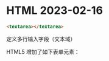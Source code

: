 # HTML 2023-02-16



```html
<textarea></textarea>
```

定义多行输入字段（文本域）

HTML5 增加了如下表单元素：

<datalist >
<keygen >
<output >

```html
<datalist>
<keygen>
<output>
```

<datalist> 元素为 <input> 元素规定预定义选项列表。

用户会在他们输入数据时看到预定义选项的下拉列表。

<input> 元素的 list 属性必须引用 <datalist> 元素的 id 属性

```html
<input list="browsers">
<datalist id="browsers">
   <option value="Internet Explorer">
   <option value="Firefox">
   <option value="Chrome">
   <option value="Opera">
   <option value="Safari">
</datalist> 
```

<input type="password"> 定义密码字段

password 字段中的字符会被做掩码处理（显示为星号或实心圆）

input输入限制

| pattern  | 规定通过其检查输入值的正则表达式。 |
| -------- | ---------------------------------- |
| readonly | 规定输入字段为只读（无法修改）。   |
| required | 规定输入字段是必需的（必需填写）。 |
| size     | 规定输入字段的宽度（以字符计）。   |
| step     | 规定输入字段的合法数字间隔。       |
| value    | 规定输入字段的默认值。             |

![image-20230216192847852](D:\appdata\Typora\typora-user-images\image-20230216192847852.png)

```HTML
<form>
  <input type="range" name="points" min="0" max="10">
</form>
```

<input type="url"> 用于应该包含 URL 地址的输入字段。

根据浏览器支持，在提交时能够自动验证 url 字段。

readonly 属性不需要值。它等同于 readonly="readonly"。

**autocomplete** **属性**

autocomplete 属性规定表单或输入字段是否应该自动完成。

当自动完成开启，浏览器会基于用户之前的输入值自动填写值。

提示：您可以把表单的 autocomplete 设置为 on，同时把特定的输入字段设置为 off，反之亦然。

**novalidate 属性**

novalidate 属性属于 <form> 属性。

如果设置，则 novalidate 规定在提交表单时不对表单数据进行验证

**autofocus 属性**

autofocus 属性是布尔属性。

如果设置，则规定当页面加载时 <input> 元素应该自动获得焦点

## HTML5画布

HTML5 的 canvas 元素使用 JavaScript 在网页上绘制图像。

画布是一个矩形区域，您可以控制其每一像素。

canvas 拥有多种绘制路径、矩形、圆形、字符以及添加图像的方法。

```HTML
<canvas id="myCanvas" width="200" height="100"></canvas>
```

```html
cxt.fillStyle="#FF0000";
cxt.fillRect(0,0,150,75); 
```

fillStyle 方法将其染成红色，fillRect 方法规定了形状、位置和尺寸

在画布上绘制 150x75 的矩形，从左上角开始 (0,0)。

**Canvas 和 SVG 都允许您在浏览器中创建图形，但是它们在根本上是不同的。**

## SVG

SVG 是一种使用 XML 描述 2D 图形的语言。

SVG 基于 XML，这意味着 SVG DOM 中的每个元素都是可用的。您可以为某个元素附加 JavaScript 事件处理器。

在 SVG 中，每个被绘制的图形均被视为对象。如果 SVG 对象的属性发生变化，那么浏览器能够自动重现图形。

## Canvas

Canvas 通过 JavaScript 来绘制 2D 图形。

Canvas 是逐像素进行渲染的。

在 canvas 中，一旦图形被绘制完成，它就不会继续得到浏览器的关注。如果其位置发生变化，那么整个场景也需要重新绘制，包括任何或许已被图形覆盖的对象。

### Canvas

- 依赖分辨率
- 不支持事件处理器
- 弱的文本渲染能力
- 能够以 .png 或 .jpg 格式保存结果图像
- 最适合图像密集型的游戏，其中的许多对象会被频繁重绘

### SVG

- 不依赖分辨率
- 支持事件处理器
- 最适合带有大型渲染区域的应用程序（比如谷歌地图）
- 复杂度高会减慢渲染速度（任何过度使用 DOM 的应用都不快）
- 不适合游戏应用

## <embed> 元素

所有主要浏览器均支持 `<embed>` 元素。

`<embed>` 元素也可定义了 HTML 文档中的嵌入式对象。

Web 浏览器长期以来一直支持 <embed> 元素。但是，它不属于 HTML5 之前的 HTML 规范的一部分。

```html
<embed src="audi.jpeg">
```

`<embed>` 元素也可用于在 HTML 中包含 HTML：

```html
<embed width="100%" height="500px" src="snippet.html">
```

## <object> 元素

所有浏览器均支持 `<object>` 元素。

`<object>` 元素定义 HTML 文档中的嵌入式对象。

它旨在将插件（例如 Java applet、PDF 阅读器和 Flash 播放器）嵌入网页中，但也可以用于将 HTML 包含在 HTML 中：

```html
<object width="100%" height="500px" data="snippet.html"></object>
```

最好的播放音乐HTML的办法

```html
<audio controls="controls" height="100" width="100">
  <source src="song.mp3" type="audio/mp3" />
  <source src="song.ogg" type="audio/ogg" />
<embed height="100" width="100" src="song.mp3" />
</audio>
```

最好的播放video的方法

HTML 5 + <object> + <embed>

```html
<video width="320" height="240" controls="controls">
  <source src="movie.mp4" type="video/mp4" />
  <source src="movie.ogg" type="video/ogg" />
  <source src="movie.webm" type="video/webm" />
  <object data="movie.mp4" width="320" height="240">
    <embed src="movie.swf" width="320" height="240" />
  </object>
</video>
```

